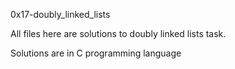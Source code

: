 0x17-doubly_linked_lists

All files here are solutions to doubly linked lists task.

Solutions are in C programming language
